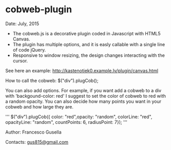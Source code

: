 # cobweb-plugin

Date: July, 2015

- The cobweb.js is a decorative plugin coded in Javascript with HTML5 Canvas. 
- The plugin has multiple options, and it is easly callable with a single line of code jQuery.
- Responsive to window resizing, the design changes interacting with the cursor.

See here an example: http://kastenotiek0.example.lv/plugin/canvas.html

How to call the cobweb:
$("div").plugCob();

You can also add options.
For example, if you want add a cobweb to a div with 'backgound-color: red' I suggest to set the color of cobweb to red with a random opacity. You can also decide how many points you want in your cobweb and how large they are.

'''
$("div").plugCob({ color: "red",opacity: "random", colorLine: "red", opacityLine: "random", countPoints: 6, radiusPoint: 7});
'''

Author: Francesco Gusella

Contacts: gus815@gmail.com
